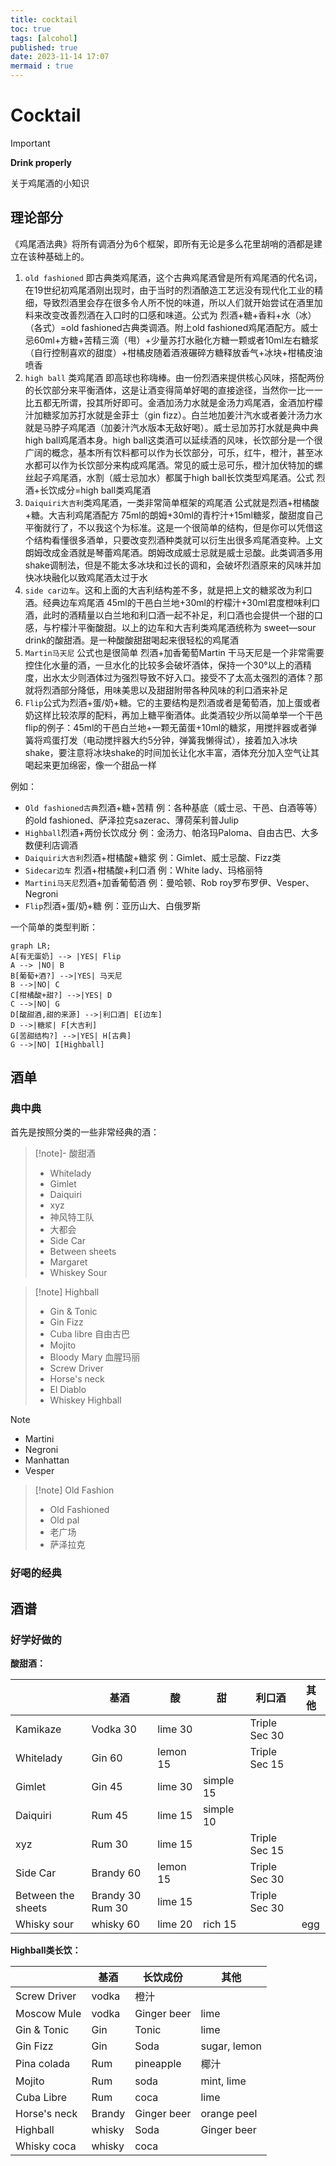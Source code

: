 ```yaml
---
title: cocktail
toc: true
tags: [alcohol]
published: true
date: 2023-11-14 17:07 
mermaid : true
---
```

# Cocktail
> [!important]
> **Drink properly**

关于鸡尾酒的小知识
## 理论部分
《鸡尾酒法典》将所有调酒分为6个框架，即所有无论是多么花里胡哨的酒都是建立在该种基础上的。
1. `old fashioned` 即古典类鸡尾酒，这个古典鸡尾酒曾是所有鸡尾酒的代名词，在19世纪初鸡尾酒刚出现时，由于当时的烈酒酿造工艺远没有现代化工业的精细，导致烈酒里会存在很多令人所不悦的味道，所以人们就开始尝试在酒里加料来改变改善烈酒在入口时的口感和味道。公式为 烈酒+糖+香料+水（冰）（各式）=old fashioned古典类调酒。附上old fashioned鸡尾酒配方。威士忌60ml+方糖+苦精三滴（甩）+少量苏打水融化方糖一颗或者10ml左右糖浆（自行控制喜欢的甜度）+柑橘皮随着酒液碾碎方糖释放香气+冰块+柑橘皮油喷香
2. `high ball`
类鸡尾酒 即高球也称嗨棒。由一份烈酒来提供核心风味，搭配两份的长饮部分来平衡酒体，这是让酒变得简单好喝的直接途径，当然你一比一一比五都无所谓，投其所好即可。金酒加汤力水就是金汤力鸡尾酒，金酒加柠檬汁加糖浆加苏打水就是金菲士（gin fizz）。白兰地加姜汁汽水或者姜汁汤力水就是马脖子鸡尾酒（加姜汁汽水版本无敌好喝）。威士忌加苏打水就是典中典high ball鸡尾酒本身。high ball这类酒可以延续酒的风味，长饮部分是一个很广阔的概念，基本所有饮料都可以作为长饮部分，可乐，红牛，橙汁，甚至冰水都可以作为长饮部分来构成鸡尾酒。常见的威士忌可乐，橙汁加伏特加的螺丝起子鸡尾酒，水割（威士忌加水）都属于high ball长饮类型鸡尾酒。公式 烈酒+长饮成分=high ball类鸡尾酒
3. `Daiquiri大吉利`类鸡尾酒，一类非常简单框架的鸡尾酒 公式就是烈酒+柑橘酸+糖。大吉利鸡尾酒配方 75ml的朗姆+30ml的青柠汁+15ml糖浆，酸甜度自己平衡就行了，不以我这个为标准。这是一个很简单的结构，但是你可以凭借这个结构看懂很多酒单，只要改变烈酒种类就可以衍生出很多鸡尾酒变种。上文朗姆改成金酒就是琴蕾鸡尾酒。朗姆改成威士忌就是威士忌酸。此类调酒多用shake调制法，但是不能太多冰块和过长的调和，会破坏烈酒原来的风味并加快冰块融化以致鸡尾酒太过于水
4. `side car边车`。这和上面的大吉利结构差不多，就是把上文的糖浆改为利口酒。经典边车鸡尾酒 45ml的干邑白兰地+30ml的柠檬汁+30ml君度橙味利口酒，此时的酒精量以白兰地和利口酒一起不补足，利口酒也会提供一个甜的口感，与柠檬汁平衡酸甜。以上的边车和大吉利类鸡尾酒统称为 sweet—sour drink的酸甜酒。是一种酸酸甜甜喝起来很轻松的鸡尾酒
5. `Martin马天尼` 公式也是很简单 烈酒+加香葡萄Martin 干马天尼是一个非常需要控住化水量的酒，一旦水化的比较多会破坏酒体，保持一个30°以上的酒精度，出水太少则酒体过为强烈导致不好入口。接受不了太高太强烈的酒体？那就将烈酒部分降低，用味美思以及甜甜附带各种风味的利口酒来补足
6. `Flip`公式为烈酒+蛋/奶+糖。它的主要结构是烈酒或者是葡萄酒，加上蛋或者奶这样比较浓厚的配料，再加上糖平衡酒体。此类酒较少所以简单举一个干邑flip的例子：45ml的干邑白兰地+一颗无菌蛋+10ml的糖浆，用搅拌器或者弹簧将鸡蛋打发（电动搅拌器大约5分钟，弹簧我懒得试），接着加入冰块shake，要注意将冰块shake的时间加长让化水丰富，酒体充分加入空气让其喝起来更加绵密，像一个甜品一样

例如：
- `Old fashioned古典`烈酒+糖+苦精 例：各种基底（威士忌、干邑、白酒等等）的old fashioned、萨泽拉克sazerac、薄荷茱利普Julip
- `Highball`烈酒+两份长饮成分 例：金汤力、帕洛玛Paloma、自由古巴、大多数便利店调酒
- `Daiquiri大吉利`烈酒+柑橘酸+糖浆 例：Gimlet、威士忌酸、Fizz类
- `Sidecar边车` 烈酒+柑橘酸+利口酒 例：White lady、玛格丽特
- `Martini马天尼`烈酒+加香葡萄酒 例：曼哈顿、Rob roy罗布罗伊、Vesper、Negroni
- `Flip`烈酒+蛋/奶+糖 例：亚历山大、白俄罗斯

一个简单的类型判断：


```mermaid
graph LR;
A[有无蛋奶] --> |YES| Flip
A --> |NO| B
B[葡萄+酒?] -->|YES| 马天尼
B -->|NO| C
C[柑橘酸+甜?] -->|YES| D
C -->|NO| G
D[酸甜酒,甜的来源] -->|利口酒| E[边车]
D -->|糖浆| F[大吉利]
G[苦甜结构?] -->|YES| H[古典]
G -->|NO| I[Highball]
```
## 酒单

### 典中典
首先是按照分类的一些非常经典的酒：
> [!note]- 酸甜酒
> 
> - Whitelady
> - Gimlet
> - Daiquiri
> - xyz
> - 神风特工队
> - 大都会
> - Side Car
> - Between sheets
> - Margaret
> - Whiskey Sour

> [!note] Highball
> - Gin & Tonic
> - Gin Fizz
> - Cuba libre 自由古巴
> - Mojito
> - Bloody Mary 血腥玛丽
> - Screw Driver
> - Horse's neck
> - El Diablo
> - Whiskey Highball

> [!note]
> - Martini
> - Negroni
> - Manhattan
> - Vesper

> [!note] Old Fashion
> - Old Fashioned
> - Old pal
> - 老广场
> - 萨泽拉克

### 好喝的经典

## 酒谱

### 好学好做的

**酸甜酒：**

|                    | 基酒             | 酸       | 甜        | 利口酒        | 其他 |
| ------------------ | ---------------- | -------- | --------- | ------------- | ---- |
| Kamikaze           | Vodka 30         | lime 30  |           | Triple Sec 30 |      |
| Whitelady          | Gin 60           | lemon 15 |           | Triple Sec 15 |      |
| Gimlet             | Gin 45           | lime 30  | simple 15 |               |      |
| Daiquiri           | Rum 45           | lime 15  | simple 10 |               |      |
| xyz                | Rum 30           | lime 15  |           | Triple Sec 15 |      |
| Side Car           | Brandy 60        | lemon 15 |           | Triple Sec 30 |      |
| Between the sheets | Brandy 30 Rum 30 | lime 15  |           | Triple Sec 30 |      |
| Whisky sour        | whisky 60        | lime 20  | rich 15   |               | egg  |

**Highball类长饮：**

|              | 基酒   | 长饮成份    | 其他         |
| ------------ | ------ | ----------- | ------------ |
| Screw Driver | vodka  | 橙汁        |              |
| Moscow Mule  | vodka  | Ginger beer | lime         |
| Gin & Tonic  | Gin    | Tonic       | lime         |
| Gin Fizz     | Gin    | Soda        | sugar, lemon |
| Pina colada  | Rum    | pineapple   | 椰汁         |
| Mojito       | Rum    | soda        | mint, lime   |
| Cuba Libre   | Rum    | coca        | lime         |
| Horse's neck | Brandy | Ginger beer | orange peel  |
| Highball     | whisky | Soda        | Ginger beer  |
| Whisky coca  | whisky | coca        |              |
